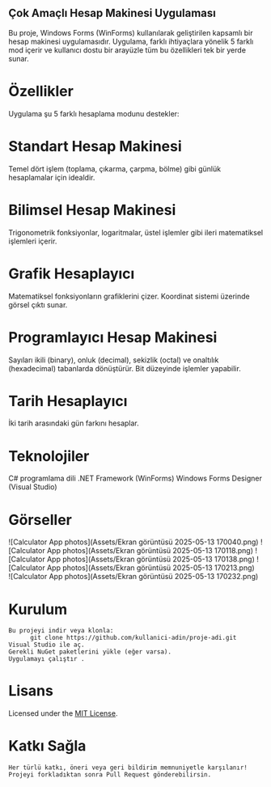 ## Çok Amaçlı Hesap Makinesi Uygulaması ##
  Bu proje, Windows Forms (WinForms) kullanılarak geliştirilen kapsamlı bir hesap makinesi uygulamasıdır. Uygulama, farklı ihtiyaçlara yönelik 5 farklı mod içerir ve kullanıcı dostu bir arayüzle tüm bu özellikleri tek bir yerde sunar.

# Özellikler
  Uygulama şu 5 farklı hesaplama modunu destekler:

# Standart Hesap Makinesi
  Temel dört işlem (toplama, çıkarma, çarpma, bölme) gibi günlük hesaplamalar için idealdir.

# Bilimsel Hesap Makinesi
  Trigonometrik fonksiyonlar, logaritmalar, üstel işlemler gibi ileri matematiksel işlemleri içerir.

# Grafik Hesaplayıcı
  Matematiksel fonksiyonların grafiklerini çizer. Koordinat sistemi üzerinde görsel çıktı sunar.

# Programlayıcı Hesap Makinesi
  Sayıları ikili (binary), onluk (decimal), sekizlik (octal) ve onaltılık (hexadecimal) tabanlarda dönüştürür. Bit düzeyinde işlemler yapabilir.

# Tarih Hesaplayıcı
  İki tarih arasındaki gün farkını hesaplar.

#  Teknolojiler
   C# programlama dili
  .NET Framework (WinForms)
  Windows Forms Designer (Visual Studio)

  # Görseller
   ![Calculator App photos](Assets/Ekran görüntüsü 2025-05-13 170040.png)
   ![Calculator App photos](Assets/Ekran görüntüsü 2025-05-13 170118.png)
   ![Calculator App photos](Assets/Ekran görüntüsü 2025-05-13 170138.png)
   ![Calculator App photos](Assets/Ekran görüntüsü 2025-05-13 170213.png)  
   ![Calculator App photos](Assets/Ekran görüntüsü 2025-05-13 170232.png)

  # Kurulum
    Bu projeyi indir veya klonla:
          git clone https://github.com/kullanici-adin/proje-adi.git
    Visual Studio ile aç.
    Gerekli NuGet paketlerini yükle (eğer varsa).
    Uygulamayı çalıştır .

  # Lisans
Licensed under the [MIT License](LICENSE).
  # Katkı Sağla
    Her türlü katkı, öneri veya geri bildirim memnuniyetle karşılanır! Projeyi forkladıktan sonra Pull Request gönderebilirsin.
